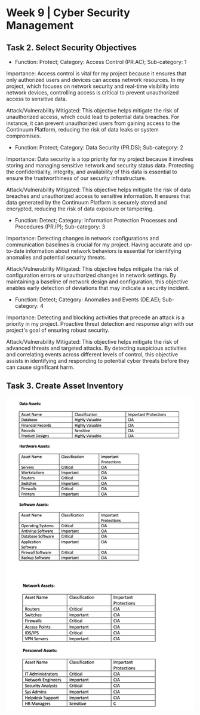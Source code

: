 
# Week 9 | Cyber Security Management

## Task 2. Select Security Objectives

- Function: Protect; Category: Access Control (PR.AC); Sub-category: 1

Importance: Access control is vital for my project because it ensures that only authorized users and devices can access network resources. In my project, which focuses on network security and real-time visibility into network devices, controlling access is critical to prevent unauthorized access to sensitive data.

Attack/Vulnerability Mitigated: This objective helps mitigate the risk of unauthorized access, which could lead to potential data breaches. For instance, it can prevent unauthorized users from gaining access to the Continuum Platform, reducing the risk of data leaks or system compromises.

- Function: Protect; Category: Data Security (PR.DS); Sub-category: 2

Importance: Data security is a top priority for my project because it involves storing and managing sensitive network and security status data. Protecting the confidentiality, integrity, and availability of this data is essential to ensure the trustworthiness of our security infrastructure.

Attack/Vulnerability Mitigated: This objective helps mitigate the risk of data breaches and unauthorized access to sensitive information. It ensures that data generated by the Continuum Platform is securely stored and encrypted, reducing the risk of data exposure or tampering.

- Function: Detect; Category: Information Protection Processes and Procedures (PR.IP); Sub-category: 3

Importance: Detecting changes in network configurations and communication baselines is crucial for my project. Having accurate and up-to-date information about network behaviors is essential for identifying anomalies and potential security threats.

Attack/Vulnerability Mitigated: This objective helps mitigate the risk of configuration errors or unauthorized changes in network settings. By maintaining a baseline of network design and configuration, this objective enables early detection of deviations that may indicate a security incident.

- Function: Detect; Category: Anomalies and Events (DE.AE); Sub-category: 4

Importance: Detecting and blocking activities that precede an attack is a priority in my project. Proactive threat detection and response align with our project's goal of ensuring robust security.

Attack/Vulnerability Mitigated: This objective helps mitigate the risk of advanced threats and targeted attacks. By detecting suspicious activities and correlating events across different levels of control, this objective assists in identifying and responding to potential cyber threats before they can cause significant harm.

## Task 3. Create Asset Inventory 

![GitHub Screenshot Demo](./images/week09-task3-screenshot1.png) <br>
![GitHub Screenshot Demo](./images/week09-task3-screenshot2.png) <br>




